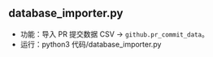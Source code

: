 ## database_importer.py
- 功能：导入 PR 提交数据 CSV → `github.pr_commit_data`。
- 运行：python3 代码/database_importer.py
